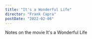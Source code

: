 ```yaml
---
title: "It's a Wonderful Life"
director: "Frank Capra"
postDate: "2022-02-06"
---
```


Notes on the movie It's a Wonderful Life
